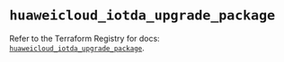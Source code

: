 # `huaweicloud_iotda_upgrade_package`

Refer to the Terraform Registry for docs: [`huaweicloud_iotda_upgrade_package`](https://registry.terraform.io/providers/huaweicloud/huaweicloud/1.71.1/docs/resources/iotda_upgrade_package).
